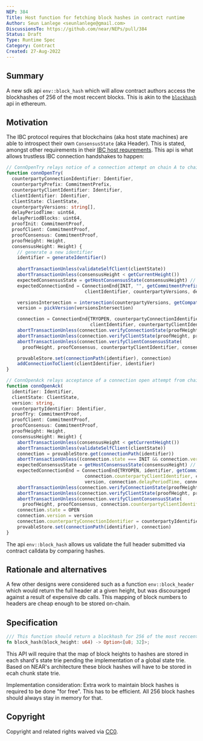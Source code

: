 ```yaml
---
NEP: 384
Title: Host function for fetching block hashes in contract runtime
Author: Seun Lanlege <seunlanlege@gmail.com>
DiscussionsTo: https://github.com/near/NEPs/pull/384
Status: Draft
Type: Runtime Spec
Category: Contract
Created: 27-Aug-2022
---
```


## Summary

A new sdk api `env::block_hash` which will allow contract authors access the blockhashes of 256 of the most reccent blocks. This is akin to the [`blockhash`](https://docs.soliditylang.org/en/v0.8.15/units-and-global-variables.html#block-and-transaction-properties) api in ethereum.


## Motivation

The IBC protocol requires that blockchains (aka host state machines) are able to introspect their own `ConsensusState` (aka Header). This is stated, amongst other requirements in their [IBC host requrements](https://github.com/cosmos/ibc/blob/main/spec/core/ics-024-host-requirements/README.md#consensus-state-introspection). This api is what allows trustless IBC connection handshakes to happen: 

```ts
// ConnOpenTry relays notice of a connection attempt on chain A to chain B (this code is executed on chain B).
function connOpenTry(
  counterpartyConnectionIdentifier: Identifier,
  counterpartyPrefix: CommitmentPrefix,
  counterpartyClientIdentifier: Identifier,
  clientIdentifier: Identifier,
  clientState: ClientState,
  counterpartyVersions: string[],
  delayPeriodTime: uint64,
  delayPeriodBlocks: uint64,
  proofInit: CommitmentProof,
  proofClient: CommitmentProof,
  proofConsensus: CommitmentProof,
  proofHeight: Height,
  consensusHeight: Height) {
    // generate a new identifier
    identifier = generateIdentifier()
    
    abortTransactionUnless(validateSelfClient(clientState))
    abortTransactionUnless(consensusHeight < getCurrentHeight())
    expectedConsensusState = getHostConsensusState(consensusHeight) // we need to return a near header at this height.
    expectedConnectionEnd = ConnectionEnd{INIT, "", getCommitmentPrefix(), counterpartyClientIdentifier,
                             clientIdentifier, counterpartyVersions, delayPeriodTime, delayPeriodBlocks}

    versionsIntersection = intersection(counterpartyVersions, getCompatibleVersions())
    version = pickVersion(versionsIntersection)

    connection = ConnectionEnd{TRYOPEN, counterpartyConnectionIdentifier, counterpartyPrefix,
                               clientIdentifier, counterpartyClientIdentifier, version, delayPeriodTime, delayPeriodBlocks}
    abortTransactionUnless(connection.verifyConnectionState(proofHeight, proofInit, counterpartyConnectionIdentifier, expectedConnectionEnd))
    abortTransactionUnless(connection.verifyClientState(proofHeight, proofClient, clientState))
    abortTransactionUnless(connection.verifyClientConsensusState(
      proofHeight, proofConsensus, counterpartyClientIdentifier, consensusHeight, expectedConsensusState))

    provableStore.set(connectionPath(identifier), connection)
    addConnectionToClient(clientIdentifier, identifier)
}

// ConnOpenAck relays acceptance of a connection open attempt from chain B back to chain A (this code is executed on chain A).
function connOpenAck(
  identifier: Identifier,
  clientState: ClientState,
  version: string,
  counterpartyIdentifier: Identifier,
  proofTry: CommitmentProof,
  proofClient: CommitmentProof,
  proofConsensus: CommitmentProof,
  proofHeight: Height,
  consensusHeight: Height) {
    abortTransactionUnless(consensusHeight < getCurrentHeight())
    abortTransactionUnless(validateSelfClient(clientState))
    connection = provableStore.get(connectionPath(identifier))
    abortTransactionUnless((connection.state === INIT && connection.version.indexOf(version) !== -1)
    expectedConsensusState = getHostConsensusState(consensusHeight) // we need to return a near header at this height.
    expectedConnectionEnd = ConnectionEnd{TRYOPEN, identifier, getCommitmentPrefix(),
                             connection.counterpartyClientIdentifier, connection.clientIdentifier,
                             version, connection.delayPeriodTime, connection.delayPeriodBlocks}
    abortTransactionUnless(connection.verifyConnectionState(proofHeight, proofTry, counterpartyIdentifier, expectedConnectionEnd)) // so we can verify that the counterparty chain has the correct header.
    abortTransactionUnless(connection.verifyClientState(proofHeight, proofClient, clientState))
    abortTransactionUnless(connection.verifyClientConsensusState(
      proofHeight, proofConsensus, connection.counterpartyClientIdentifier, consensusHeight, expectedConsensusState))
    connection.state = OPEN
    connection.version = version
    connection.counterpartyConnectionIdentifier = counterpartyIdentifier
    provableStore.set(connectionPath(identifier), connection)
}
```

The api `env::block_hash` allows us validate the full header submitted via contract calldata by comparing hashes.

## Rationale and alternatives

A few other designs were considered such as a function `env::block_header` which would return the full header at a given height, but was discouraged against a result of expensive db calls. This mapping of block numbers to headers are cheap enough to be stored on-chain.


## Specification

```rust
/// This function should return a blockhash for 256 of the most reccent blocks
fn block_hash(block_height: u64) -> Option<[u8; 32]>;
```

This API will require that the map of block heights to hashes are stored in each shard's state trie pending the implementation of a global state trie.
Based on NEAR's architecture these block hashes will have to be stored in ecah chunk state trie.

Implementation consideration: Extra work to maintain block hashes is required to be done "for free". This has to be efficient.
All 256 block hashes should always stay in memory for that.



## Copyright

[copyright]: #copyright

Copyright and related rights waived via [CC0](https://creativecommons.org/publicdomain/zero/1.0/).
